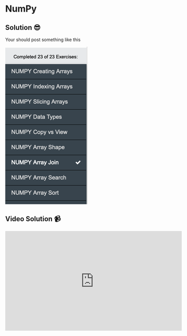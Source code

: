 # NumPy

## Solution 😎

Your should post something like this

![image](../../../assets/numpySolution.png)

## Video Solution 📹

<iframe width="560" height="315" src="https://www.youtube.com/embed/bonVj62DWIY" title="YouTube video player" frameborder="0" allow="accelerometer; autoplay; clipboard-write; encrypted-media; gyroscope; picture-in-picture; web-share" allowfullscreen></iframe>